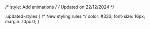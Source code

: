 /* style: Add animations */
/* Updated on 22/12/2024 */

.updated-styles {
  /* New styling rules */
  color: #333;
  font-size: 16px;
  margin: 10px 0;
}
